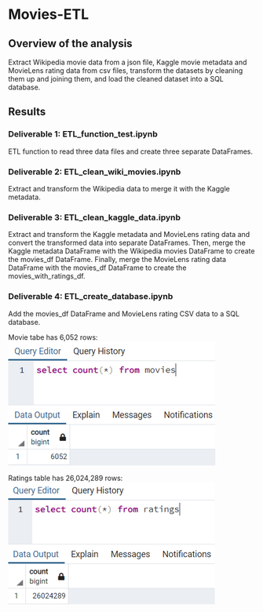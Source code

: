 # Movies-ETL

## Overview of the analysis

Extract Wikipedia movie data from a json file, Kaggle movie metadata and MovieLens rating data from csv files, transform the datasets by cleaning them up and joining them, and load the cleaned dataset into a SQL database. 

## Results

### Deliverable 1: ETL_function_test.ipynb

ETL function to read three data files and create three separate DataFrames.


### Deliverable 2: ETL_clean_wiki_movies.ipynb

Extract and transform the Wikipedia data to merge it with the Kaggle metadata.


### Deliverable 3: ETL_clean_kaggle_data.ipynb

Extract and transform the Kaggle metadata and MovieLens rating data and convert the transformed data into separate DataFrames. Then, merge the Kaggle metadata DataFrame with the Wikipedia movies DataFrame to create the movies_df DataFrame. Finally, merge the MovieLens rating data DataFrame with the movies_df DataFrame to create the movies_with_ratings_df.

### Deliverable 4: ETL_create_database.ipynb

Add the movies_df DataFrame and MovieLens rating CSV data to a SQL database.

Movie tabe has 6,052 rows:
![movies_query.PNG](Resources/movies_query.PNG)

Ratings table has 26,024,289 rows:
![ratings_query.PNG](Resources/ratings_query.PNG)
